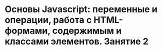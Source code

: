 # Основы Javascript: переменные и операции, работа с HTML-формами, содержимым и классами элементов. Занятие 2